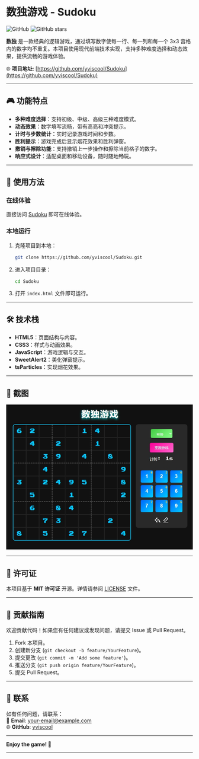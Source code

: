# 数独游戏 - Sudoku

![GitHub](https://img.shields.io/badge/license-MIT-blue) ![GitHub stars](https://img.shields.io/github/stars/yviscool/Sudoku?style=social)

**数独** 是一款经典的逻辑游戏，通过填写数字使每一行、每一列和每一个 3x3 宫格内的数字均不重复。本项目使用现代前端技术实现，支持多种难度选择和动态效果，提供流畅的游戏体验。

🌐 **项目地址**: [https://github.com/yviscool/Sudoku](https://github.com/yviscool/Sudoku)

---

## 🎮 功能特点

- **多种难度选择**：支持初级、中级、高级三种难度模式。
- **动态效果**：数字填写流畅，带有高亮和冲突提示。
- **计时与步数统计**：实时记录游戏时间和步数。
- **胜利提示**：游戏完成后显示烟花效果和胜利弹窗。
- **撤销与擦除功能**：支持撤销上一步操作和擦除当前格子的数字。
- **响应式设计**：适配桌面和移动设备，随时随地畅玩。

---

## 🚀 使用方法

### 在线体验
直接访问 [Sudoku](https://your-sudoku-app.vercel.app/) 即可在线体验。

### 本地运行
1. 克隆项目到本地：
   ```bash
   git clone https://github.com/yviscool/Sudoku.git
   ```
2. 进入项目目录：
   ```bash
   cd Sudoku
   ```
3. 打开 `index.html` 文件即可运行。

---

## 🛠️ 技术栈

- **HTML5**：页面结构与内容。
- **CSS3**：样式与动画效果。
- **JavaScript**：游戏逻辑与交互。
- **SweetAlert2**：美化弹窗提示。
- **tsParticles**：实现烟花效果。

---

## 📸 截图

![游戏界面](screenshot.png)

---

## 📜 许可证

本项目基于 **MIT 许可证** 开源。详情请参阅 [LICENSE](LICENSE) 文件。

---

## 🤝 贡献指南

欢迎贡献代码！如果您有任何建议或发现问题，请提交 Issue 或 Pull Request。

1. Fork 本项目。
2. 创建新分支 (`git checkout -b feature/YourFeature`)。
3. 提交更改 (`git commit -m 'Add some feature'`)。
4. 推送分支 (`git push origin feature/YourFeature`)。
5. 提交 Pull Request。

---

## 📧 联系

如有任何问题，请联系：  
📩 **Email**: [your-email@example.com](mailto:your-email@example.com)  
🌐 **GitHub**: [yviscool](https://github.com/yviscool)

---

**Enjoy the game! 🎉**

---
